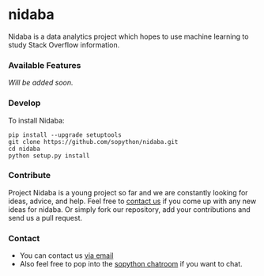 nidaba
======

Nidaba is a data analytics project which hopes to use machine learning to study Stack Overflow information.

### Available Features

*Will be added soon.*

### Develop

To install Nidaba:
~~~
pip install --upgrade setuptools 
git clone https://github.com/sopython/nidaba.git
cd nidaba
python setup.py install
~~~

### Contribute

Project Nidaba is a young project so far and we are constantly looking for ideas, advice, and help. Feel free to [contact us](http://github.com/sopython/nidaba#Contact) if you come up with any new ideas for nidaba. Or simply fork our repository, add your contributions and send us a pull request.

### Contact

- You can contact us [via email](mailto:ffisegydd@sopython.com)
- Also feel free to pop into the [sopython chatroom](http://chat.stackoverflow.com/rooms/6/python) if you want to chat.
